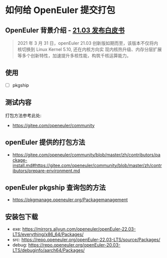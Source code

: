 # 如何给 OpenEuler 提交打包

## OpenEuler 背景介绍 - [21.03 发布白皮书](https://www.openeuler.org/whitepaper/openEuler-whitepaper-2103.pdf)
> 2021 年 3 月 31 日，openEuler 21.03 创新版如期而至，该版本不仅将内核切换到 Linux Kernel 5.10, 还在内核方向实
现内核热升级、内存分层扩展等多个创新特性，加速提升多核性能，构筑千核运算能力。

## 使用
- [ ] pkgship

## 测试内容

打包方法参考此处:
- https://gitee.com/openeuler/community

## openEuler 提供的打包方法
- https://gitee.com/openeuler/community/blob/master/zh/contributors/package-install.md#https://gitee.com/openeuler/community/blob/master/zh/contributors/prepare-environment.md

## openEuler pkgship 查询包的方法
- https://pkgmanage.openeuler.org/Packagemanagement

## 安装包下载
- exe: https://mirrors.aliyun.com/openeuler/openEuler-22.03-LTS/everything/x86_64/Packages/
- src: https://repo.openeuler.org/openEuler-22.03-LTS/source/Packages/
- debug: https://repo.openeuler.org/openEuler-20.03-LTS/debuginfo/aarch64/Packages/
